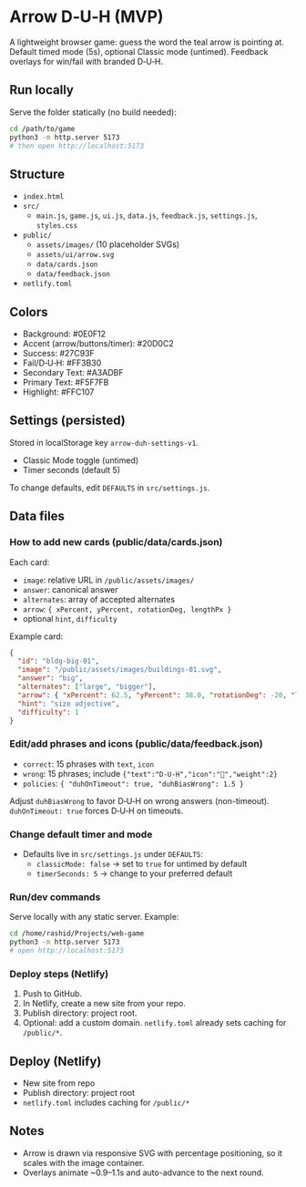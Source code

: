 # Arrow D‑U‑H (MVP)

A lightweight browser game: guess the word the teal arrow is pointing at. Default timed mode (5s), optional Classic mode (untimed). Feedback overlays for win/fail with branded D‑U‑H.

## Run locally

Serve the folder statically (no build needed):

```bash
cd /path/to/game
python3 -m http.server 5173
# then open http://localhost:5173
```

## Structure

- `index.html`
- `src/`
  - `main.js`, `game.js`, `ui.js`, `data.js`, `feedback.js`, `settings.js`, `styles.css`
- `public/`
  - `assets/images/` (10 placeholder SVGs)
  - `assets/ui/arrow.svg`
  - `data/cards.json`
  - `data/feedback.json`
- `netlify.toml`

## Colors

- Background: #0E0F12
- Accent (arrow/buttons/timer): #20D0C2
- Success: #27C93F
- Fail/D‑U‑H: #FF3B30
- Secondary Text: #A3ADBF
- Primary Text: #F5F7FB
- Highlight: #FFC107

## Settings (persisted)

Stored in localStorage key `arrow-duh-settings-v1`.
- Classic Mode toggle (untimed)
- Timer seconds (default 5)

To change defaults, edit `DEFAULTS` in `src/settings.js`.

## Data files

### How to add new cards (public/data/cards.json)

Each card:
- `image`: relative URL in `/public/assets/images/`
- `answer`: canonical answer
- `alternates`: array of accepted alternates
- `arrow`: `{ xPercent, yPercent, rotationDeg, lengthPx }`
- optional `hint`, `difficulty`

Example card:

```json
{
  "id": "bldg-big-01",
  "image": "/public/assets/images/buildings-01.svg",
  "answer": "big",
  "alternates": ["large", "bigger"],
  "arrow": { "xPercent": 62.5, "yPercent": 38.0, "rotationDeg": -20, "lengthPx": 140 },
  "hint": "size adjective",
  "difficulty": 1
}
```

### Edit/add phrases and icons (public/data/feedback.json)

- `correct`: 15 phrases with `text`, `icon`
- `wrong`: 15 phrases; include `{"text":"D-U-H","icon":"🤦","weight":2}`
- `policies`: `{ "duhOnTimeout": true, "duhBiasWrong": 1.5 }`

Adjust `duhBiasWrong` to favor D‑U‑H on wrong answers (non-timeout). `duhOnTimeout: true` forces D‑U‑H on timeouts.

### Change default timer and mode

- Defaults live in `src/settings.js` under `DEFAULTS`:
  - `classicMode: false` → set to `true` for untimed by default
  - `timerSeconds: 5` → change to your preferred default

### Run/dev commands

Serve locally with any static server. Example:

```bash
cd /home/rashid/Projects/web-game
python3 -m http.server 5173
# open http://localhost:5173
```

### Deploy steps (Netlify)

1. Push to GitHub.
2. In Netlify, create a new site from your repo.
3. Publish directory: project root.
4. Optional: add a custom domain. `netlify.toml` already sets caching for `/public/*`.

## Deploy (Netlify)

- New site from repo
- Publish directory: project root
- `netlify.toml` includes caching for `/public/*`

## Notes

- Arrow is drawn via responsive SVG with percentage positioning, so it scales with the image container.
- Overlays animate ~0.9–1.1s and auto-advance to the next round.
